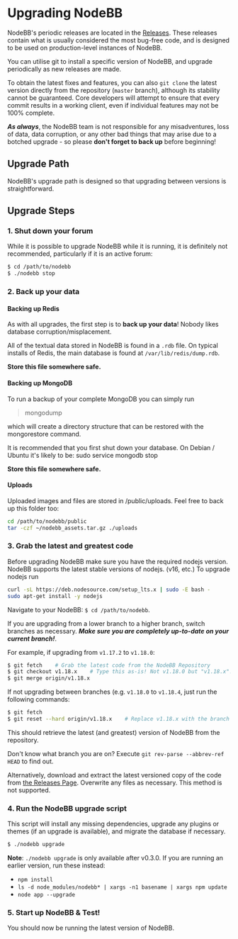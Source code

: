 Upgrading NodeBB
================

NodeBB's periodic releases are located in the
[Releases](https://github.com/NodeBB/NodeBB/releases). These releases
contain what is usually considered the most bug-free code, and is
designed to be used on production-level instances of NodeBB.

You can utilise git to install a specific version of NodeBB, and upgrade
periodically as new releases are made.

To obtain the latest fixes and features, you can also `git clone` the
latest version directly from the repository (`master` branch), although
its stability cannot be guaranteed. Core developers will attempt to
ensure that every commit results in a working client, even if individual
features may not be 100% complete.

***As always***, the NodeBB team is not responsible for any
misadventures, loss of data, data corruption, or any other bad things
that may arise due to a botched upgrade - so please **don't forget to
back up** before beginning!

## Upgrade Path

NodeBB's upgrade path is designed so that upgrading between versions is straightforward.

## Upgrade Steps

### 1. Shut down your forum

While it is possible to upgrade NodeBB while it is running, it is
definitely not recommended, particularly if it is an active forum:

``` bash
$ cd /path/to/nodebb
$ ./nodebb stop
```

### 2. Back up your data

#### Backing up Redis

As with all upgrades, the first step is to **back up your data**! Nobody
likes database corruption/misplacement.

All of the textual data stored in NodeBB is found in a `.rdb` file. On
typical installs of Redis, the main database is found at
`/var/lib/redis/dump.rdb`.

**Store this file somewhere safe.**

#### Backing up MongoDB

To run a backup of your complete MongoDB you can simply run

> mongodump

which will create a directory structure that can be restored with the
mongorestore command.

It is recommended that you first shut down your database. On Debian /
Ubuntu it's likely to be: sudo service mongodb stop

**Store this file somewhere safe.**

#### Uploads

Uploaded images and files are stored in /public/uploads. Feel free to
back up this folder too:

``` bash
cd /path/to/nodebb/public
tar -czf ~/nodebb_assets.tar.gz ./uploads
```

### 3. Grab the latest and greatest code

Before upgrading NodeBB make sure you have the required nodejs version. NodeBB supports the latest stable versions of nodejs. (v16, etc.) To upgrade nodejs run

``` bash
curl -sL https://deb.nodesource.com/setup_lts.x | sudo -E bash -
sudo apt-get install -y nodejs
```

Navigate to your NodeBB: `$ cd /path/to/nodebb`.

If you are upgrading from a lower branch to a higher branch, switch
branches as necessary. ***Make sure you are completely up-to-date on
your current branch!***.

For example, if upgrading from `v1.17.2` to `v1.18.0`:

``` bash
$ git fetch    # Grab the latest code from the NodeBB Repository
$ git checkout v1.18.x    # Type this as-is! Not v1.18.0 but "v1.18.x"!
$ git merge origin/v1.18.x
```

If not upgrading between branches (e.g. `v1.18.0` to `v1.18.4`, just run
the following commands:

``` bash
$ git fetch
$ git reset --hard origin/v1.18.x    # Replace v1.18.x with the branch name!
```

This should retrieve the latest (and greatest) version of NodeBB from
the repository.

Don't know what branch you are on? Execute
`git rev-parse --abbrev-ref HEAD` to find out.

Alternatively, download and extract the latest versioned copy of the
code from [the Releases
Page](https://github.com/NodeBB/NodeBB/releases). Overwrite any files as
necessary. This method is not supported.

### 4. Run the NodeBB upgrade script

This script will install any missing dependencies, upgrade any plugins
or themes (if an upgrade is available), and migrate the database if
necessary.

``` bash
$ ./nodebb upgrade
```

**Note**: `./nodebb upgrade` is only available after v0.3.0. If you are
running an earlier version, run these instead:

-   `npm install`
-   `ls -d node_modules/nodebb* | xargs -n1 basename | xargs npm update`
-   `node app --upgrade`

### 5. Start up NodeBB & Test!

You should now be running the latest version of NodeBB.
